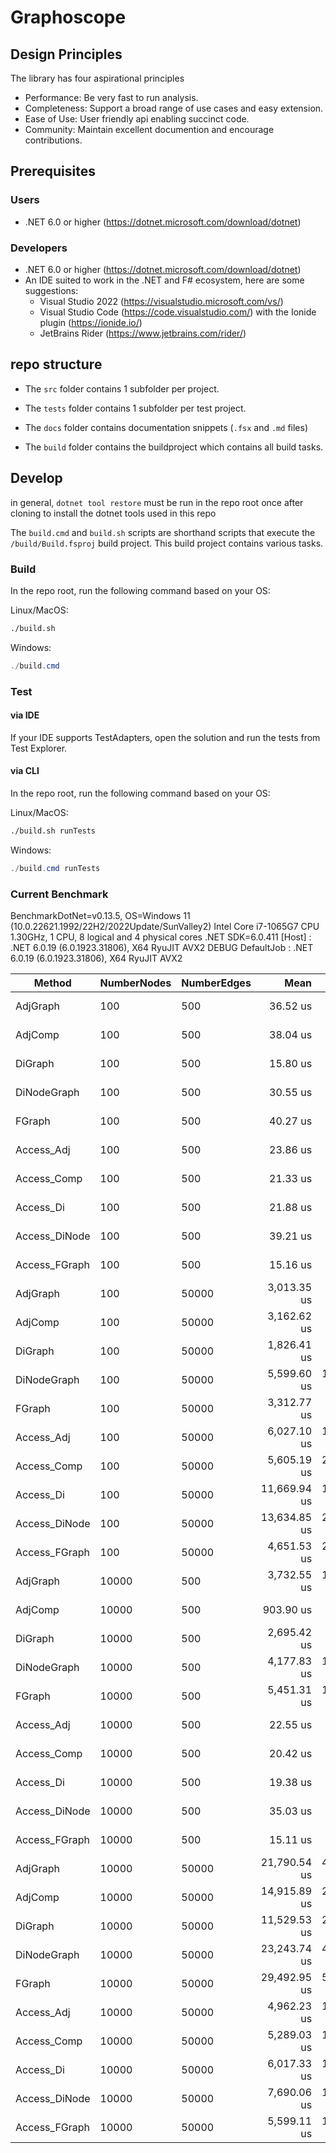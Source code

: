 # Graphoscope

## Design Principles 
The library has four aspirational principles

- Performance: Be very fast to run analysis.  
- Completeness: Support a broad range of use cases and easy extension.
- Ease of Use: User friendly api enabling succinct code.
- Community: Maintain excellent documention and encourage contributions. 

## Prerequisites

### Users 

- .NET 6.0 or higher (https://dotnet.microsoft.com/download/dotnet)

### Developers

- .NET 6.0 or higher (https://dotnet.microsoft.com/download/dotnet)
- An IDE suited to work in the .NET and F# ecosystem, here are some suggestions:
	- Visual Studio 2022 (https://visualstudio.microsoft.com/vs/)
	- Visual Studio Code (https://code.visualstudio.com/) with the Ionide plugin (https://ionide.io/)
	- JetBrains Rider (https://www.jetbrains.com/rider/)

## repo structure

- The `src` folder contains 1 subfolder per project. 

- The `tests` folder contains 1 subfolder per test project.

- The `docs` folder contains documentation snippets (`.fsx` and `.md` files)

- The `build` folder contains the buildproject which contains all build tasks.

## Develop

in general, `dotnet tool restore` must be run in the repo root once after cloning to install the dotnet tools used in this repo

The `build.cmd` and `build.sh` scripts are shorthand scripts that execute the `/build/Build.fsproj` build project. This build project contains various tasks.

### Build

In the repo root, run the following command based on your OS:

Linux/MacOS:

```bash
./build.sh
```

Windows:

```powershell
./build.cmd
```

### Test

#### via IDE

If your IDE supports TestAdapters, open the solution and run the tests from Test Explorer.

#### via CLI

In the repo root, run the following command based on your OS:

Linux/MacOS:

```bash
./build.sh runTests
```

Windows:

```powershell
./build.cmd runTests
```

### Current Benchmark

BenchmarkDotNet=v0.13.5, OS=Windows 11 (10.0.22621.1992/22H2/2022Update/SunValley2)
Intel Core i7-1065G7 CPU 1.30GHz, 1 CPU, 8 logical and 4 physical cores
.NET SDK=6.0.411
  [Host]     : .NET 6.0.19 (6.0.1923.31806), X64 RyuJIT AVX2 DEBUG
  DefaultJob : .NET 6.0.19 (6.0.1923.31806), X64 RyuJIT AVX2


|        Method | NumberNodes | NumberEdges |         Mean |      Error |       StdDev |       Median |      Gen0 |     Gen1 |     Gen2 |   Allocated |
|-------------- |------------ |------------ |-------------:|-----------:|-------------:|-------------:|----------:|---------:|---------:|------------:|
|      AdjGraph |         100 |         500 |     36.52 us |   0.727 us |     0.995 us |     36.42 us |   17.5171 |        - |        - |    71.64 KB |
|       AdjComp |         100 |         500 |     38.04 us |   0.638 us |     0.655 us |     38.31 us |   14.8926 |   0.2441 |        - |    60.89 KB |
|       DiGraph |         100 |         500 |     15.80 us |   0.217 us |     0.193 us |     15.84 us |    9.9792 |   0.0305 |        - |    40.76 KB |
|   DiNodeGraph |         100 |         500 |     30.55 us |   0.592 us |     0.582 us |     30.44 us |   17.0898 |        - |        - |    70.01 KB |
|        FGraph |         100 |         500 |     40.27 us |   0.804 us |     1.428 us |     39.95 us |   24.7803 |   0.1221 |        - |   101.35 KB |
|    Access_Adj |         100 |         500 |     23.86 us |   0.402 us |     0.356 us |     23.94 us |    6.8054 |        - |        - |    27.82 KB |
|   Access_Comp |         100 |         500 |     21.33 us |   0.421 us |     0.968 us |     21.48 us |    6.8054 |        - |        - |    27.82 KB |
|     Access_Di |         100 |         500 |     21.88 us |   0.429 us |     0.573 us |     21.96 us |    9.6741 |        - |        - |    39.54 KB |
| Access_DiNode |         100 |         500 |     39.21 us |   0.753 us |     1.433 us |     38.79 us |   16.3574 |        - |        - |    66.88 KB |
| Access_FGraph |         100 |         500 |     15.16 us |   0.302 us |     0.790 us |     15.01 us |    6.8054 |        - |        - |    27.82 KB |
|      AdjGraph |         100 |       50000 |  3,013.35 us |  46.135 us |    43.155 us |  3,008.92 us |  500.0000 | 246.0938 |        - |  2561.04 KB |
|       AdjComp |         100 |       50000 |  3,162.62 us |  61.554 us |    82.172 us |  3,141.63 us |  195.3125 |  70.3125 |        - |  1002.56 KB |
|       DiGraph |         100 |       50000 |  1,826.41 us |  29.391 us |    26.054 us |  1,829.23 us |  445.3125 | 222.6563 |        - |  2720.63 KB |
|   DiNodeGraph |         100 |       50000 |  5,599.60 us | 110.431 us |   118.160 us |  5,650.62 us |  914.0625 | 453.1250 |        - |  5070.45 KB |
|        FGraph |         100 |       50000 |  3,312.77 us |  60.671 us |    53.783 us |  3,311.50 us |  359.3750 | 148.4375 |        - |  1984.74 KB |
|    Access_Adj |         100 |       50000 |  6,027.10 us | 166.613 us |   491.261 us |  6,032.00 us |  578.1250 | 187.5000 | 164.0625 |  2977.72 KB |
|   Access_Comp |         100 |       50000 |  5,605.19 us | 216.585 us |   638.606 us |  5,763.08 us |  578.1250 | 195.3125 | 164.0625 |  2977.73 KB |
|     Access_Di |         100 |       50000 | 11,669.94 us | 186.577 us |   222.107 us | 11,598.24 us |  859.3750 | 187.5000 | 171.8750 |  4149.85 KB |
| Access_DiNode |         100 |       50000 | 13,634.85 us | 262.426 us |   570.493 us | 13,488.59 us | 1531.2500 | 234.3750 | 171.8750 |  6884.08 KB |
| Access_FGraph |         100 |       50000 |  4,651.53 us | 213.642 us |   629.927 us |  4,907.75 us |  578.1250 | 210.9375 | 164.0625 |  2977.67 KB |
|      AdjGraph |       10000 |         500 |  3,732.55 us | 124.537 us |   349.216 us |  3,781.20 us |  386.7188 | 324.2188 | 164.0625 |  2093.79 KB |
|       AdjComp |       10000 |         500 |    903.90 us |  19.537 us |    57.605 us |    906.83 us |  164.0625 | 106.4453 |  74.2188 |    807.8 KB |
|       DiGraph |       10000 |         500 |  2,695.42 us |  88.026 us |   259.546 us |  2,682.65 us |  253.9063 | 222.6563 | 113.2813 |  1396.86 KB |
|   DiNodeGraph |       10000 |         500 |  4,177.83 us | 190.091 us |   560.488 us |  4,236.07 us |  367.1875 | 347.6563 | 191.4063 |  2045.24 KB |
|        FGraph |       10000 |         500 |  5,451.31 us | 146.396 us |   431.653 us |  5,497.14 us |  546.8750 | 375.0000 | 187.5000 |  3003.15 KB |
|    Access_Adj |       10000 |         500 |     22.55 us |   0.433 us |     0.444 us |     22.47 us |    6.8054 |        - |        - |    27.82 KB |
|   Access_Comp |       10000 |         500 |     20.42 us |   0.401 us |     0.521 us |     20.37 us |    6.8054 |        - |        - |    27.82 KB |
|     Access_Di |       10000 |         500 |     19.38 us |   0.344 us |     0.305 us |     19.42 us |    9.6741 |        - |        - |    39.54 KB |
| Access_DiNode |       10000 |         500 |     35.03 us |   0.841 us |     2.412 us |     34.03 us |   16.3574 |        - |        - |    66.88 KB |
| Access_FGraph |       10000 |         500 |     15.11 us |   0.252 us |     0.236 us |     15.14 us |    6.8054 |        - |        - |    27.82 KB |
|      AdjGraph |       10000 |       50000 | 21,790.54 us | 455.362 us | 1,342.645 us | 21,721.45 us | 1250.0000 | 531.2500 | 156.2500 |  7369.87 KB |
|       AdjComp |       10000 |       50000 | 14,915.89 us | 293.346 us |   605.811 us | 14,903.43 us |  906.2500 | 421.8750 | 125.0000 |   6134.5 KB |
|       DiGraph |       10000 |       50000 | 11,529.53 us | 230.098 us |   660.194 us | 11,545.51 us |  656.2500 | 328.1250 |  93.7500 |  4040.71 KB |
|   DiNodeGraph |       10000 |       50000 | 23,243.74 us | 454.927 us | 1,026.847 us | 22,997.41 us | 1125.0000 | 468.7500 | 156.2500 |  7015.79 KB |
|        FGraph |       10000 |       50000 | 29,492.95 us | 587.841 us | 1,290.326 us | 29,455.82 us | 1937.5000 | 937.5000 | 343.7500 | 10451.67 KB |
|    Access_Adj |       10000 |       50000 |  4,962.23 us | 128.893 us |   380.044 us |  5,033.85 us |  468.7500 |  93.7500 |  62.5000 |  2977.65 KB |
|   Access_Comp |       10000 |       50000 |  5,289.03 us | 138.180 us |   391.995 us |  5,315.84 us |  468.7500 |  93.7500 |  62.5000 |  2977.65 KB |
|     Access_Di |       10000 |       50000 |  6,017.33 us | 119.178 us |   305.498 us |  5,965.08 us |  765.6250 |  93.7500 |  70.3125 |  4149.48 KB |
| Access_DiNode |       10000 |       50000 |  7,690.06 us | 175.736 us |   515.404 us |  7,745.51 us | 1421.8750 | 125.0000 |  62.5000 |  6883.86 KB |
| Access_FGraph |       10000 |       50000 |  5,599.11 us | 132.537 us |   384.515 us |  5,477.96 us |  468.7500 |  93.7500 |  62.5000 |  2977.65 KB |
